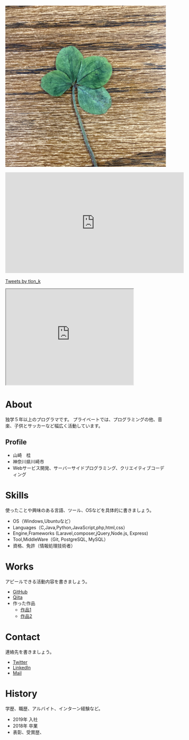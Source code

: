 ![ロゴ](img.jpg)

<iframe width="560" height="315" src="https://www.youtube.com/embed/mZynDST7ibw" title="YouTube video player" frameborder="0" allow="accelerometer; autoplay; clipboard-write; encrypted-media; gyroscope; picture-in-picture" allowfullscreen></iframe>

<a class="twitter-timeline" data-height="600" href="https://twitter.com/tlon_k?ref_src=twsrc%5Etfw">Tweets by tlon_k</a> <script async src="https://platform.twitter.com/widgets.js" charset="utf-8"></script>

<iframe src="https://openprocessing.org/sketch/1590508/embed/" width="400" height="300"></iframe>

# <a name="header-1-8f7f4c1ce7a4f933663d10543562b096"></a> About
独学５年以上のプログラマです。
プライベートでは、プログラミングの他、音楽、子供とサッカーなど幅広く活動しています。

## <a name="header-2-cce99c598cfdb9773ab041d54c3d973a"></a> Profile
- 山崎　桂
- 神奈川県川崎市
- Webサービス開発、サーバーサイドプログラミング、クリエイティブコーディング

# <a name="header-1-aa79c5d1cbe3d96218a92481bcfaa39c"></a> Skills
使ったことや興味のある言語、ツール、OSなどを具体的に書きましょう。
- OS（Windows,Ubuntuなど）
- Languages（C,Java,Python,JavaScript,php,html,css）
- Engine,Frameworks (Laravel,composer,jQuery,Node.js, Express)
- Tool,MiddleWare（Git, PostgreSQL, MySQL）
- 資格、免許（情報処理技術者）

# <a name="header-1-7b8af977b90a67e053ff2667a26828fe"></a> Works
アピールできる活動内容を書きましょう。
- [GitHub](GitHubのURL)
- [Qiita](QiitaのURL)
- 作った作品
  - [作品1](作品1のURL)
  - [作品2](作品2のURL)

# <a name="header-1-bbaff12800505b22a853e8b7f4eb6a22"></a> Contact
連絡先を書きましょう。
- [Twitter](TwitterプロフィールのURL)
- [LinkedIn](LinkedInプロフィールのURL)
- [Mail](mailto:メールアドレス)

# <a name="header-1-16d2b386b2034b9488996466aaae0b57"></a> History
学歴、職歴、アルバイト、インターン経験など。
- 2019年  入社
- 2018年  卒業
- 表彰、受賞歴、
